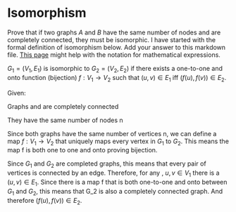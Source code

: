 # Isomorphism

Prove that if two graphs $A$ and $B$ have the same number of nodes and are
completely connected, they must be isomorphic. I have started with the formal
definition of isomorphism below. Add your answer to this markdown file. [This
page](https://docs.github.com/en/get-started/writing-on-github/working-with-advanced-formatting/writing-mathematical-expressions)
might help with the notation for mathematical expressions.

$G_1=(V_1 , E_1)$ is isomorphic to $G_2 = (V_2, E_2)$ if there exists a
one-to-one and onto function (bijection) $f: V_1 \rightarrow V_2$ such that $(u,v)
\in E_1$ iff $(f(u),f(v)) \in E_2$.


Given:

Graphs  and  are completely connected

They have the same number of nodes n


Since both graphs have the same number of vertices n, we can define a map $f: V_1 \rightarrow V_2$  that 
uniquely maps every vertex in $G_1$ to $G_2$. This means the map f is both one to
one and onto proving bijection.

Since $G_1$ and $G_2$ are completed graphs, this means that every pair of vertices
is connected by an edge. Therefore, for any , $u,v \in V_1$  there is a
$(u,v) \in E_1$. Since there is a map f that is both one-to-one and onto between
$G_1$ and $G_2$, this means that G_2 is also a completely connected graph. And therefore
$(f(u),f(v)) \in E_2$.
